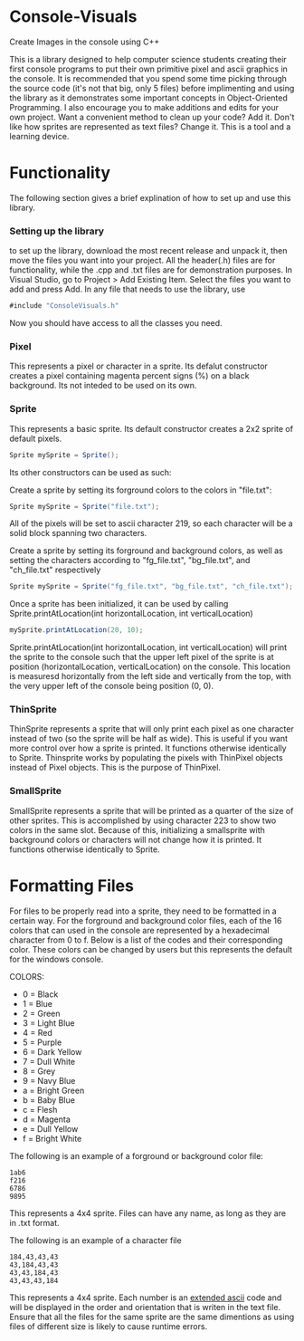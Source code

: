 # Console-Visuals
Create Images in the console using C++

This is a library designed to help computer science students creating their first console programs to put their own primitive pixel and ascii graphics in the console.
It is recommended that you spend some time picking through the source code (it's not that big, only 5 files) before implimenting and using the library as it demonstrates some important concepts in Object-Oriented Programming. I also encourage you to make additions and edits for your own project. Want a convenient method to clean up your code? Add it. Don't like how sprites are represented as text files? Change it. This is a tool and a learning device.

# Functionality
The following section gives a brief explination of how to set up and use this library.

### Setting up the library
to set up the library, download the most recent release and unpack it, then move the files you want into your project. All the header(.h) files are for functionality, while the .cpp and .txt files are for demonstration purposes. In Visual Studio, go to Project > Add Existing Item. Select the files you want to add and press Add. In any file that needs to use the library, use
```java
#include "ConsoleVisuals.h"
```
Now you should have access to all the classes you need.

### Pixel
This represents a pixel or character in a sprite. Its defalut constructor creates a pixel containing magenta percent signs (%) on a black background. Its not inteded to be used on its own.

### Sprite
This represents a basic sprite. Its default constructor creates a 2x2 sprite of default pixels.
```java
Sprite mySprite = Sprite();
```
Its other constructors can be used as such:

Create a sprite by setting its forground colors to the colors in "file.txt":
```java
Sprite mySprite = Sprite("file.txt");
```
All of the pixels will be set to ascii character 219, so each character will be a solid block spanning two characters.

Create a sprite by setting its forground and background colors, as well as setting the characters according to "fg_file.txt", "bg_file.txt", and "ch_file.txt" respectively
```java
Sprite mySprite = Sprite("fg_file.txt", "bg_file.txt", "ch_file.txt");
```

Once a sprite has been initialized, it can be used by calling Sprite.printAtLocation(int horizontalLocation, int verticalLocation)
```java
mySprite.printAtLocation(20, 10);
```
Sprite.printAtLocation(int horizontalLocation, int verticalLocation) will print the sprite to the console such that the upper left pixel of the sprite is at position (horizontalLocation, verticalLocation) on the console. This location is measuresd horizontally from the left side and vertically from the top, with the very upper left of the console being position (0, 0).

### ThinSprite
ThinSprite represents a sprite that will only print each pixel as one character instead of two (so the sprite will be half as wide). This is useful if you want more control over how a sprite is printed. It functions otherwise identically to Sprite. Thinsprite works by populating the pixels with ThinPixel objects instead of Pixel objects. This is the purpose of ThinPixel.

### SmallSprite
SmallSprite represents a sprite that will be printed as a quarter of the size of other sprites. This is accomplished by using character 223 to show two colors in the same slot. Because of this, initializing a smallsprite with background colors or characters will not change how it is printed. It functions otherwise identically to Sprite.

# Formatting Files
For files to be properly read into a sprite, they need to be formatted in a certain way. For the forground and background color files, each of the 16 colors that can used in the console are represented by a hexadecimal character from 0 to f. Below is a list of the codes and their corresponding color. These colors can be changed by users but this represents the default for the windows console.

COLORS:
- 0 = Black
- 1 = Blue
- 2 = Green
- 3 = Light Blue
- 4 = Red
- 5 = Purple
- 6 = Dark Yellow
- 7 = Dull White
- 8 = Grey
- 9 = Navy Blue
- a = Bright Green
- b = Baby Blue
- c = Flesh
- d = Magenta
- e = Dull Yellow
- f = Bright White

The following is an example of a forground or background color file:
```
1ab6
f216
6786
9895
```
This represents a 4x4 sprite. Files can have any name, as long as they are in .txt format.

The following is an example of a character file
```
184,43,43,43
43,184,43,43
43,43,184,43
43,43,43,184
```
This represents a 4x4 sprite. Each number is an [extended ascii](https://theasciicode.com.ar/) code and will be displayed in the order and orientation that is writen in the text file. Ensure that all the files for the same sprite are the same dimentions as using files of different size is likely to cause runtime errors.

